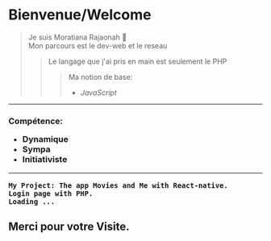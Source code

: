 #  Bienvenue/Welcome

> Je suis Moratiana Rajaonah 👋   
>Mon parcours est le dev-web et le reseau
> >Le langage que j'ai pris en main est seulement le PHP
> > >Ma notion de base:
>  > > * *JavaScript*  
>>>
___ 




<strong><H3>Compétence:</strong>
    <ul>
        <li>Dynamique</li>
        <li>Sympa</li>
        <li>Initiativiste</li>
    </ul>
<hr>

````
My Project: The app Movies and Me with React-native.
Login page with PHP.
Loading ...
````
## Merci pour votre Visite.
